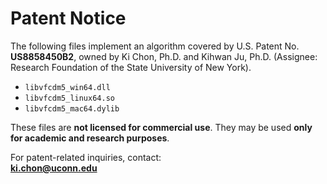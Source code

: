# Patent Notice

The following files implement an algorithm covered by U.S. Patent No. **US8858450B2**, owned by Ki Chon, Ph.D. and Kihwan Ju, Ph.D. (Assignee: Research Foundation of the State University of New York).

- `libvfcdm5_win64.dll`
- `libvfcdm5_linux64.so`
- `libvfcdm5_mac64.dylib`

These files are **not licensed for commercial use**. They may be used **only for academic and research purposes**.

For patent-related inquiries, contact:  
**ki.chon@uconn.edu**